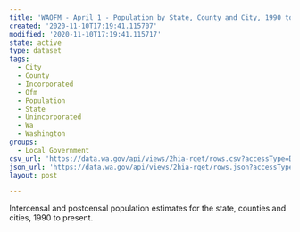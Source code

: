 ```yaml
---
title: 'WAOFM - April 1 - Population by State, County and City, 1990 to Present'
created: '2020-11-10T17:19:41.115707'
modified: '2020-11-10T17:19:41.115717'
state: active
type: dataset
tags:
  - City
  - County
  - Incorporated
  - Ofm
  - Population
  - State
  - Unincorporated
  - Wa
  - Washington
groups:
  - Local Government
csv_url: 'https://data.wa.gov/api/views/2hia-rqet/rows.csv?accessType=DOWNLOAD'
json_url: 'https://data.wa.gov/api/views/2hia-rqet/rows.json?accessType=DOWNLOAD'
layout: post

---
```

Intercensal and postcensal population estimates for the state, counties and cities, 1990 to present.
